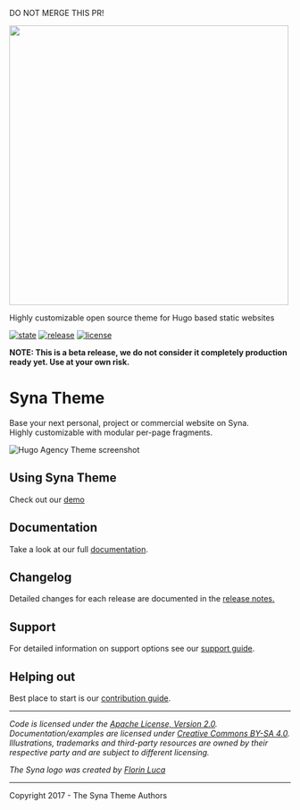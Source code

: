 DO NOT MERGE THIS PR!

<img src='https://github.com/okkur/syna/blob/master/exampleSite/static/images/logo.svg' width='500'/>

Highly customizable open source theme for Hugo based static websites

 [![state](https://img.shields.io/badge/state-beta-blue.svg)]() [![release](https://img.shields.io/github/release/okkur/syna.svg)](https://github.com/okkur/syna/releases) [![license](https://img.shields.io/github/license/okkur/syna.svg)](LICENSE)

**NOTE: This is a beta release, we do not consider it completely production ready yet. Use at your own risk.**

# Syna Theme
Base your next personal, project or commercial website on Syna.  
Highly customizable with modular per-page fragments.

![Hugo Agency Theme screenshot](https://github.com/okkur/syna/blob/master/images/screenshot.png)

## Using Syna Theme

Check out our [demo](https://syna-demo.okkur.io)

## Documentation

Take a look at our full [documentation](/docs/README.md).

## Changelog

Detailed changes for each release are documented in the [release notes.](https://github.com/okkur/syna/releases)

## Support
For detailed information on support options see our [support guide](/SUPPORT.md).

## Helping out
Best place to start is our [contribution guide](/CONTRIBUTING.md).

----

*Code is licensed under the [Apache License, Version 2.0](/LICENSE).*  
*Documentation/examples are licensed under [Creative Commons BY-SA 4.0](/docs/LICENSE).*  
*Illustrations, trademarks and third-party resources are owned by their respective party and are subject to different licensing.*

*The Syna logo was created by [Florin Luca](https://99designs.com/profiles/florinluca)*

---

Copyright 2017 - The Syna Theme Authors

